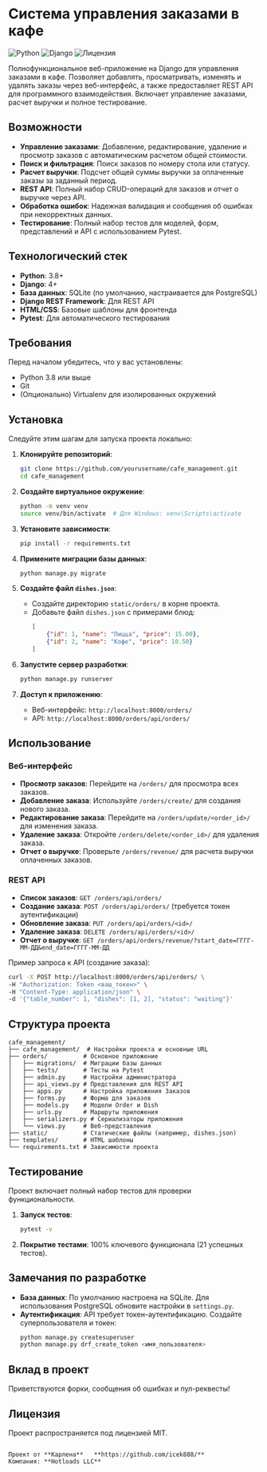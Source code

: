 
# Система управления заказами в кафе

![Python](https://img.shields.io/badge/Python-3.8+-blue.svg)
![Django](https://img.shields.io/badge/Django-4+-green.svg)
![Лицензия](https://img.shields.io/badge/Лицензия-MIT-yellow.svg)

Полнофункциональное веб-приложение на Django для управления заказами в кафе. Позволяет добавлять, просматривать, изменять и удалять заказы через веб-интерфейс, а также предоставляет REST API для программного взаимодействия. Включает управление заказами, расчет выручки и полное тестирование.

## Возможности

- **Управление заказами**: Добавление, редактирование, удаление и просмотр заказов с автоматическим расчетом общей стоимости.
- **Поиск и фильтрация**: Поиск заказов по номеру стола или статусу.
- **Расчет выручки**: Подсчет общей суммы выручки за оплаченные заказы за заданный период.
- **REST API**: Полный набор CRUD-операций для заказов и отчет о выручке через API.
- **Обработка ошибок**: Надежная валидация и сообщения об ошибках при некорректных данных.
- **Тестирование**: Полный набор тестов для моделей, форм, представлений и API с использованием Pytest.

## Технологический стек

- **Python**: 3.8+
- **Django**: 4+
- **База данных**: SQLite (по умолчанию, настраивается для PostgreSQL)
- **Django REST Framework**: Для REST API
- **HTML/CSS**: Базовые шаблоны для фронтенда
- **Pytest**: Для автоматического тестирования

## Требования

Перед началом убедитесь, что у вас установлены:
- Python 3.8 или выше
- Git
- (Опционально) Virtualenv для изолированных окружений

## Установка

Следуйте этим шагам для запуска проекта локально:

1. **Клонируйте репозиторий**:
   ```bash
   git clone https://github.com/yourusername/cafe_management.git
   cd cafe_management
   ```

2. **Создайте виртуальное окружение**:
   ```bash
   python -m venv venv
   source venv/bin/activate  # Для Windows: venv\Scripts\activate
   ```

3. **Установите зависимости**:
   ```bash
   pip install -r requirements.txt
   ```

4. **Примените миграции базы данных**:
   ```bash
   python manage.py migrate
   ```

5. **Создайте файл `dishes.json`**:
   - Создайте директорию `static/orders/` в корне проекта.
   - Добавьте файл `dishes.json` с примерами блюд:
     ```json
     [
         {"id": 1, "name": "Пицца", "price": 15.00},
         {"id": 2, "name": "Кофе", "price": 10.50}
     ]
     ```

6. **Запустите сервер разработки**:
   ```bash
   python manage.py runserver
   ```

7. **Доступ к приложению**:
   - Веб-интерфейс: `http://localhost:8000/orders/`
   - API: `http://localhost:8000/orders/api/orders/`

## Использование

### Веб-интерфейс
- **Просмотр заказов**: Перейдите на `/orders/` для просмотра всех заказов.
- **Добавление заказа**: Используйте `/orders/create/` для создания нового заказа.
- **Редактирование заказа**: Перейдите на `/orders/update/<order_id>/` для изменения заказа.
- **Удаление заказа**: Откройте `/orders/delete/<order_id>/` для удаления заказа.
- **Отчет о выручке**: Проверьте `/orders/revenue/` для расчета выручки оплаченных заказов.

### REST API
- **Список заказов**: `GET /orders/api/orders/`
- **Создание заказа**: `POST /orders/api/orders/` (требуется токен аутентификации)
- **Обновление заказа**: `PUT /orders/api/orders/<id>/`
- **Удаление заказа**: `DELETE /orders/api/orders/<id>/`
- **Отчет о выручке**: `GET /orders/api/orders/revenue/?start_date=ГГГГ-ММ-ДД&end_date=ГГГГ-ММ-ДД`

Пример запроса к API (создание заказа):
```bash
curl -X POST http://localhost:8000/orders/api/orders/ \
-H "Authorization: Token <ваш_токен>" \
-H "Content-Type: application/json" \
-d '{"table_number": 1, "dishes": [1, 2], "status": "waiting"}'
```

## Структура проекта

```
cafe_management/
├── cafe_management/  # Настройки проекта и основные URL
├── orders/          # Основное приложение
│   ├── migrations/  # Миграции базы данных
│   ├── tests/       # Тесты на Pytest
│   ├── admin.py     # Настройки администратора
│   ├── api_views.py # Представления для REST API
│   ├── apps.py      # Настройка приложения Заказов
│   ├── forms.py     # Форма для заказов
│   ├── models.py    # Модели Order и Dish
│   ├── urls.py      # Маршруты приложения
│   ├── serializers.py # Сериализаторы приложения
│   └── views.py     # Веб-представления
├── static/          # Статические файлы (например, dishes.json)
├── templates/       # HTML шаблоны
└── requirements.txt # Зависимости проекта
```

## Тестирование

Проект включает полный набор тестов для проверки функциональности.

1. **Запуск тестов**:
   ```bash
   pytest -v
   ```

2. **Покрытие тестами**: 100% ключевого функционала (21 успешных тестов).

## Замечания по разработке

- **База данных**: По умолчанию настроена на SQLite. Для использования PostgreSQL обновите настройки в `settings.py`.
- **Аутентификация**: API требует токен-аутентификацию. Создайте суперпользователя и токен:
  ```bash
  python manage.py createsuperuser
  python manage.py drf_create_token <имя_пользователя>
  ```

## Вклад в проект

Приветствуются форки, сообщения об ошибках и пул-реквесты!

## Лицензия

Проект распространяется под лицензией MIT.
```

Проект от **Карлена**   **https://github.com/icek888/**
Компания: **Hotloads LLC**  
